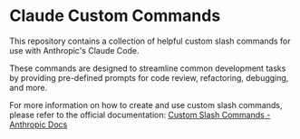 # Claude Custom Commands

This repository contains a collection of helpful custom slash commands for use with Anthropic's Claude Code.

These commands are designed to streamline common development tasks by providing pre-defined prompts for code review, refactoring, debugging, and more.

For more information on how to create and use custom slash commands, please refer to the official documentation:
[Custom Slash Commands - Anthropic Docs](https://docs.anthropic.com/en/docs/claude-code/slash-commands#custom-slash-commands) 